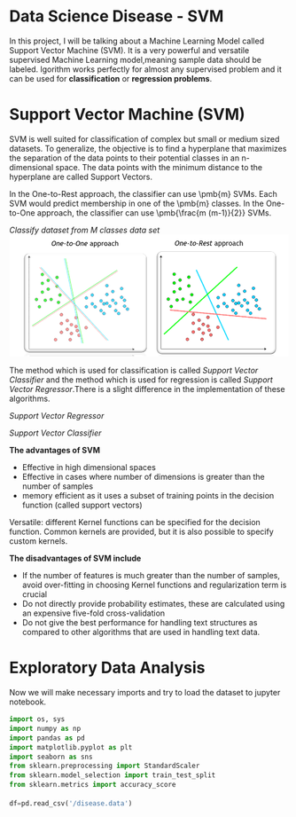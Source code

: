 # Data Science Disease - SVM 

In this project, I will be talking about a Machine Learning Model called Support Vector Machine (SVM). It is a very powerful and versatile supervised Machine Learning model,meaning sample data should be labeled. lgorithm works perfectly for almost any supervised problem and it can be used for **classification** or **regression problems**.  

# Support Vector Machine (SVM)
SVM is well suited for classification of complex but small or medium sized datasets. To generalize, the objective is to find a hyperplane that maximizes the separation of the data points to their potential classes in an n-dimensional space. The data points with the minimum distance to the hyperplane  are called Support Vectors.

In the One-to-Rest approach, the classifier can use \pmb{m} SVMs. Each SVM would predict membership in one of the \pmb{m} classes.
In the One-to-One approach, the classifier can use \pmb{\frac{m (m-1)}{2}} SVMs.

*Classify dataset from M classes data set*
![Image](https://github.com/sulova/Data_Science_Disease_SVM/blob/main/SVM.PNG)

The method which is used for classification is called *Support Vector Classifier* and the method which is used for regression is called *Support Vector Regressor*.There is a slight difference in the implementation of these algorithms.

*Support Vector Regressor*

*Support Vector Classifier*


**The advantages of SVM**
 - Effective in high dimensional spaces
 - Effective in cases where number of dimensions is greater than the number of samples
 - memory efficient as it uses a subset of training points in the decision function (called support vectors)
 
Versatile: different Kernel functions can be specified for the decision function. Common kernels are provided, but it is also possible to specify custom kernels.

**The disadvantages of SVM include**
 - If the number of features is much greater than the number of samples, avoid over-fitting in choosing Kernel functions and regularization term is crucial
 - Do not directly provide probability estimates, these are calculated using an expensive five-fold cross-validation
 - Do not give the best performance for handling text structures as compared to other algorithms that are used in handling text data. 

# Exploratory Data Analysis
Now we will make necessary imports and try to load the dataset to jupyter notebook.

```python
import os, sys
import numpy as np
import pandas as pd
import matplotlib.pyplot as plt
import seaborn as sns
from sklearn.preprocessing import StandardScaler
from sklearn.model_selection import train_test_split
from sklearn.metrics import accuracy_score

df=pd.read_csv('/disease.data')
```
